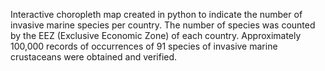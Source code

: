 Interactive choropleth map created in python to indicate the number of invasive marine species per country. The number of species was counted by the EEZ (Exclusive Economic Zone) of each country. Approximately 100,000 records of occurrences of 91 species of invasive marine crustaceans were obtained and verified.
